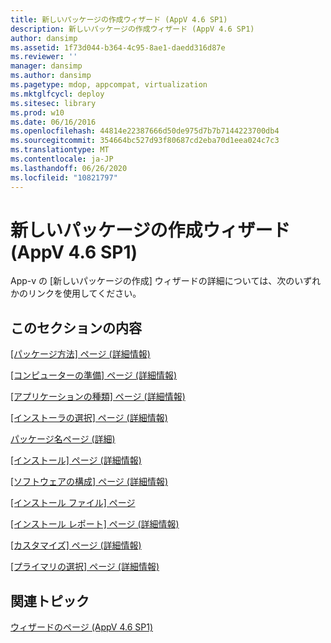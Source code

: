 ```yaml
---
title: 新しいパッケージの作成ウィザード (AppV 4.6 SP1)
description: 新しいパッケージの作成ウィザード (AppV 4.6 SP1)
author: dansimp
ms.assetid: 1f73d044-b364-4c95-8ae1-daedd316d87e
ms.reviewer: ''
manager: dansimp
ms.author: dansimp
ms.pagetype: mdop, appcompat, virtualization
ms.mktglfcycl: deploy
ms.sitesec: library
ms.prod: w10
ms.date: 06/16/2016
ms.openlocfilehash: 44814e22387666d50de975d7b7b7144223700db4
ms.sourcegitcommit: 354664bc527d93f80687cd2eba70d1eea024c7c3
ms.translationtype: MT
ms.contentlocale: ja-JP
ms.lasthandoff: 06/26/2020
ms.locfileid: "10821797"
---
```

# 新しいパッケージの作成ウィザード (AppV 4.6 SP1)


App-v の [新しいパッケージの作成] ウィザードの詳細については、次のいずれかのリンクを使用してください。

## このセクションの内容


<a href="" id="packaging-method-page--learn-more-"></a>[[パッケージ方法] ページ (詳細情報)](packaging-method-page--learn-more-.md)  

<a href="" id="prepare-computer-page--learn-more-"></a>[[コンピューターの準備] ページ (詳細情報)](prepare-computer-page--learn-more-.md)  

<a href="" id="type-of-application-page--learn-more-"></a>[[アプリケーションの種類] ページ (詳細情報)](type-of-application-page--learn-more-.md)  

<a href="" id="select-installer-page--learn-more-"></a>[[インストーラの選択] ページ (詳細情報)](select-installer-page--learn-more-.md)  

<a href="" id="package-name-page---learn-more-"></a>[パッケージ名ページ (詳細)](package-name-page---learn-more-.md)  

<a href="" id="installation-page--learn-more-"></a>[[インストール] ページ (詳細情報)](installation-page--learn-more-.md)  

<a href="" id="configure-software-page--learn-more-"></a>[[ソフトウェアの構成] ページ (詳細情報)](configure-software-page--learn-more-.md)  

<a href="" id="installation-files-page"></a>[[インストール ファイル] ページ](installation-files-page.md)  

<a href="" id="installation-report-page--learn-more-"></a>[[インストール レポート] ページ (詳細情報)](installation-report-page--learn-more-.md)  

<a href="" id="customize-page--learn-more-"></a>[[カスタマイズ] ページ (詳細情報)](customize-page--learn-more-.md)  

<a href="" id="select-primary-page--learn-more-"></a>[[プライマリの選択] ページ (詳細情報)](select-primary-page--learn-more-.md)  

## 関連トピック


[ウィザードのページ (AppV 4.6 SP1)](wizard-pages--appv-46-sp1-.md)

 

 





